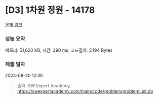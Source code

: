 # [D3] 1차원 정원 - 14178 

[문제 링크](https://swexpertacademy.com/main/code/problem/problemDetail.do?contestProbId=AX_N3oSqcyUDFARi) 

### 성능 요약

메모리: 51,620 KB, 시간: 390 ms, 코드길이: 3,194 Bytes

### 제출 일자

2024-08-20 12:30



> 출처: SW Expert Academy, https://swexpertacademy.com/main/code/problem/problemList.do